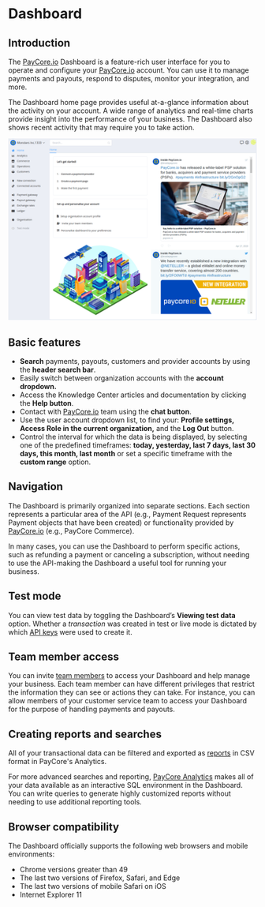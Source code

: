 # Dashboard

## Introduction

The [PayCore.io](https://paycore.io/) Dashboard is a feature-rich user interface for you to operate and configure your [PayCore.io](https://paycore.io/) account. You can use it to manage payments and payouts, respond to disputes, monitor your integration, and more.

The Dashboard home page provides useful at-a-glance information about the activity on your account. A wide range of analytics and real-time charts provide insight into the performance of your business. The Dashboard also shows recent activity that may require you to take action.

![](images/dashboard.png "PayCore.io > Dashboard ~ Docs > Home")

## Basic features

-   **Search**  payments, payouts, customers and provider accounts by using the  **header search bar**.
-   Easily switch between organization accounts with the **account dropdown.**
-   Access the Knowledge Center articles and documentation by clicking the **Help button**.
-   Contact with [PayCore.io](https://paycore.io/) team using the **chat button**.
-   Use the user account dropdown list, to find your: **Profile settings, Access Role in the current organization,** and the **Log Out** button.
-   Control the interval for which the data is being displayed, by selecting one of the predefined timeframes: **today, yesterday, last 7 days, last 30 days, this month, last month** or set a specific timeframe with the **custom range** option.

## Navigation

The Dashboard is primarily organized into separate sections. Each section represents a particular area of the API (e.g.,  Payment Request represents Payment  objects that have been created) or functionality provided by [PayCore.io](https://paycore.io/) (e.g., PayCore Commerce).

In many cases, you can use the Dashboard to perform specific actions, such as refunding a payment or canceling a subscription, without needing to use the API-making the Dashboard a useful tool for running your business.

## Test mode

You can view test data by toggling the Dashboard’s  **Viewing test data**  option. Whether a  _transaction_  was created in test or live mode is dictated by which  [API keys](/products/account)  were used to create it.

## Team member access

You can invite  [team members](http://confluence.paymaxi.com)  to access your Dashboard and help manage your business. Each team member can have different privileges that restrict the information they can see or actions they can take. For instance, you can allow members of your customer service team to access your Dashboard for the purpose of handling  payments  and  payouts.

## Creating reports and searches

All of your transactional data can be filtered and exported as  [reports](/products/analytics)  in CSV format in PayCore's Analytics.

For more advanced searches and reporting, [PayCore Analytics](/products/analytics)  makes all of your data available as an interactive SQL environment in the Dashboard. You can write queries to generate highly customized reports without needing to use additional reporting tools.

## Browser compatibility

The Dashboard officially supports the following web browsers and mobile environments:

-   Chrome versions greater than 49
-   The last two versions of Firefox, Safari, and Edge
-   The last two versions of mobile Safari on iOS
-   Internet Explorer 11